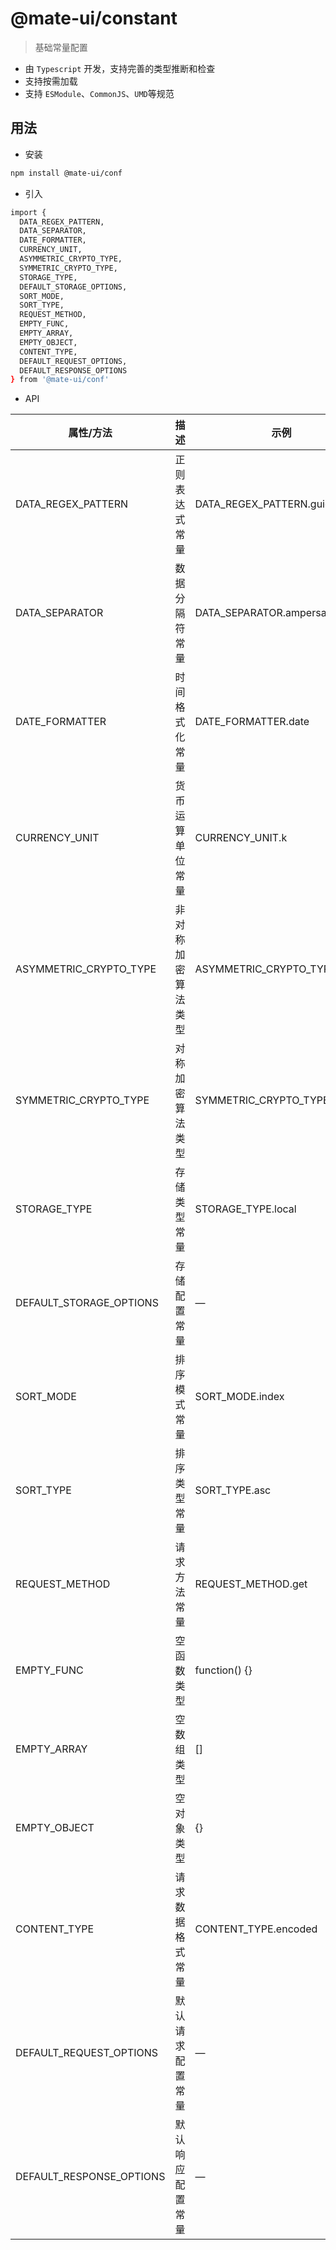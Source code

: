 # @mate-ui/constant

> 基础常量配置

- 由 `Typescript` 开发，支持完善的类型推断和检查
- 支持按需加载
- 支持 `ESModule`、`CommonJS`、`UMD`等规范

## 用法
- 安装
```sh
npm install @mate-ui/conf
```
- 引入
```sh
import { 
  DATA_REGEX_PATTERN, 
  DATA_SEPARATOR,
  DATE_FORMATTER, 
  CURRENCY_UNIT,
  ASYMMETRIC_CRYPTO_TYPE, 
  SYMMETRIC_CRYPTO_TYPE,
  STORAGE_TYPE,
  DEFAULT_STORAGE_OPTIONS,
  SORT_MODE,
  SORT_TYPE,
  REQUEST_METHOD,
  EMPTY_FUNC,
  EMPTY_ARRAY,
  EMPTY_OBJECT,
  CONTENT_TYPE, 
  DEFAULT_REQUEST_OPTIONS,
  DEFAULT_RESPONSE_OPTIONS
} from '@mate-ui/conf'
```
- API

| 属性/方法 | 描述 | 示例 | 参数 |
| ---------- | ---------- | ---------- | ---------- |
| DATA_REGEX_PATTERN | 正则表达式常量 | DATA_REGEX_PATTERN.guid | — |
| DATA_SEPARATOR | 数据分隔符常量 | DATA_SEPARATOR.ampersand | — |
| DATE_FORMATTER | 时间格式化常量 | DATE_FORMATTER.date | — |
| CURRENCY_UNIT | 货币运算单位常量 | CURRENCY_UNIT.k | — |
| ASYMMETRIC_CRYPTO_TYPE | 非对称加密算法类型 | ASYMMETRIC_CRYPTO_TYPE.md5 | — |
| SYMMETRIC_CRYPTO_TYPE | 对称加密算法类型 | SYMMETRIC_CRYPTO_TYPE.base64 | — |
| STORAGE_TYPE | 存储类型常量 | STORAGE_TYPE.local | — |
| DEFAULT_STORAGE_OPTIONS | 存储配置常量 | — | — |
| SORT_MODE | 排序模式常量 | SORT_MODE.index | — |
| SORT_TYPE | 排序类型常量 | SORT_TYPE.asc | — |
| REQUEST_METHOD | 请求方法常量 | REQUEST_METHOD.get | — |
| EMPTY_FUNC | 空函数类型 | function() {} | — |
| EMPTY_ARRAY | 空数组类型 | [] | — |
| EMPTY_OBJECT | 空对象类型 | {} | — |
| CONTENT_TYPE | 请求数据格式常量 | CONTENT_TYPE.encoded | — |
| DEFAULT_REQUEST_OPTIONS | 默认请求配置常量 | — | — |
| DEFAULT_RESPONSE_OPTIONS | 默认响应配置常量 | — | — |
